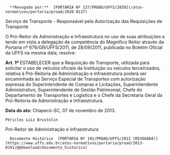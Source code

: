       **Revogada por:**  [PORTARIA Nº 137/PROAD/UFFS/2020](/atos-normativos/portaria/proad/2020-0137) 

   Serviço de Transporte - Responsável pela Autorização das Requisições de Transporte  

O Pró-Reitor de Administração e Infraestrutura no uso de suas atribuições e tendo em vista a delegação de competência do Magnífico Reitor através da Portaria nº 676/GR/UFFS/2011, de 28/09/2011, publicada no Boletim Oficial da UFFS na mesma data, resolve:

 **Art. 1º** ESTABELECER que a Requisição de Transporte, utilizada para solicitar o uso de veículos oficiais da Instituição ou veículos terceirizados, relativa à Pró-Reitoria de Administração e Infraestrutura poderá ser encaminhada ao Serviço Especial de Transportes com autorização expressa do Superintendente de Compras e Licitações, Superintendente Administrativo, Superintendente de Gestão Patrimonial, Chefe do Departamento de Transportes e Logística e o Chefe da Secretaria Geral da Pró-Reitoria de Administração e Infraestrutura.

  

   **Data do ato:** Chapecó-SC, 07 de novembro de 2013.   
 

    Péricles Luiz Brustolin   
 Pró-Reitor de Administração e Infraestrutura 

      Documento Histórico  [PORTARIA Nº 191/PROAD/UFFS/2013 (REVOGADA)](https://www.uffs.edu.br/atos-normativos/portaria/proad/2013-0191/@@download/documento_historico)     
      